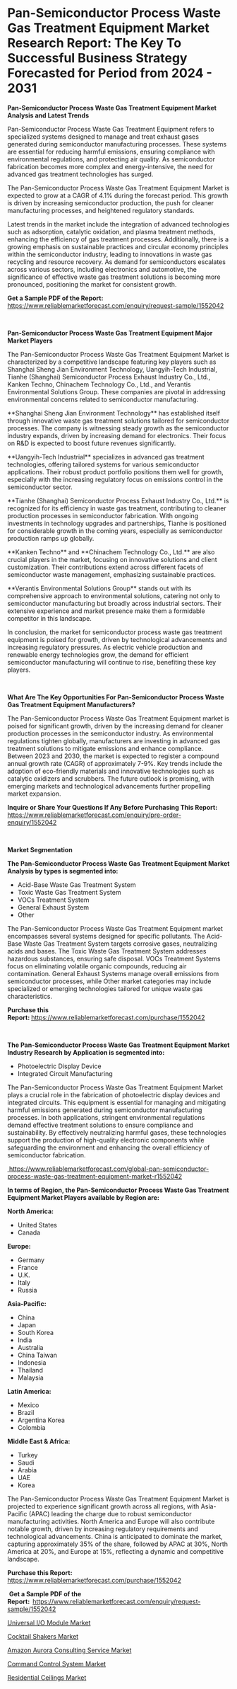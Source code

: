 <p><h1>Pan-Semiconductor Process Waste Gas Treatment Equipment Market Research Report: The Key To Successful Business Strategy Forecasted for Period from 2024 - 2031</h1></p><p><strong>Pan-Semiconductor Process Waste Gas Treatment Equipment Market Analysis and Latest Trends</strong></p>
<p><p>Pan-Semiconductor Process Waste Gas Treatment Equipment refers to specialized systems designed to manage and treat exhaust gases generated during semiconductor manufacturing processes. These systems are essential for reducing harmful emissions, ensuring compliance with environmental regulations, and protecting air quality. As semiconductor fabrication becomes more complex and energy-intensive, the need for advanced gas treatment technologies has surged.</p><p>The Pan-Semiconductor Process Waste Gas Treatment Equipment Market is expected to grow at a CAGR of 4.1% during the forecast period. This growth is driven by increasing semiconductor production, the push for cleaner manufacturing processes, and heightened regulatory standards. </p><p>Latest trends in the market include the integration of advanced technologies such as adsorption, catalytic oxidation, and plasma treatment methods, enhancing the efficiency of gas treatment processes. Additionally, there is a growing emphasis on sustainable practices and circular economy principles within the semiconductor industry, leading to innovations in waste gas recycling and resource recovery. As demand for semiconductors escalates across various sectors, including electronics and automotive, the significance of effective waste gas treatment solutions is becoming more pronounced, positioning the market for consistent growth.</p></p>
<p><strong>Get a Sample PDF of the Report:&nbsp;</strong> <a href="https://www.reliablemarketforecast.com/enquiry/request-sample/1552042">https://www.reliablemarketforecast.com/enquiry/request-sample/1552042</a></p>
<p>&nbsp;</p>
<p><strong>Pan-Semiconductor Process Waste Gas Treatment Equipment Major Market Players</strong></p>
<p><p>The Pan-Semiconductor Process Waste Gas Treatment Equipment Market is characterized by a competitive landscape featuring key players such as Shanghai Sheng Jian Environment Technology, Uangyih-Tech Industrial, Tianhe (Shanghai) Semiconductor Process Exhaust Industry Co., Ltd., Kanken Techno, Chinachem Technology Co., Ltd., and Verantis Environmental Solutions Group. These companies are pivotal in addressing environmental concerns related to semiconductor manufacturing.</p><p>**Shanghai Sheng Jian Environment Technology** has established itself through innovative waste gas treatment solutions tailored for semiconductor processes. The company is witnessing steady growth as the semiconductor industry expands, driven by increasing demand for electronics. Their focus on R&D is expected to boost future revenues significantly.</p><p>**Uangyih-Tech Industrial** specializes in advanced gas treatment technologies, offering tailored systems for various semiconductor applications. Their robust product portfolio positions them well for growth, especially with the increasing regulatory focus on emissions control in the semiconductor sector.</p><p>**Tianhe (Shanghai) Semiconductor Process Exhaust Industry Co., Ltd.** is recognized for its efficiency in waste gas treatment, contributing to cleaner production processes in semiconductor fabrication. With ongoing investments in technology upgrades and partnerships, Tianhe is positioned for considerable growth in the coming years, especially as semiconductor production ramps up globally.</p><p>**Kanken Techno** and **Chinachem Technology Co., Ltd.** are also crucial players in the market, focusing on innovative solutions and client customization. Their contributions extend across different facets of semiconductor waste management, emphasizing sustainable practices.</p><p>**Verantis Environmental Solutions Group** stands out with its comprehensive approach to environmental solutions, catering not only to semiconductor manufacturing but broadly across industrial sectors. Their extensive experience and market presence make them a formidable competitor in this landscape.</p><p>In conclusion, the market for semiconductor process waste gas treatment equipment is poised for growth, driven by technological advancements and increasing regulatory pressures. As electric vehicle production and renewable energy technologies grow, the demand for efficient semiconductor manufacturing will continue to rise, benefiting these key players.</p></p>
<p>&nbsp;</p>
<p><strong>What Are The Key Opportunities For Pan-Semiconductor Process Waste Gas Treatment Equipment Manufacturers?</strong></p>
<p><p>The Pan-Semiconductor Process Waste Gas Treatment Equipment market is poised for significant growth, driven by the increasing demand for cleaner production processes in the semiconductor industry. As environmental regulations tighten globally, manufacturers are investing in advanced gas treatment solutions to mitigate emissions and enhance compliance. Between 2023 and 2030, the market is expected to register a compound annual growth rate (CAGR) of approximately 7-9%. Key trends include the adoption of eco-friendly materials and innovative technologies such as catalytic oxidizers and scrubbers. The future outlook is promising, with emerging markets and technological advancements further propelling market expansion.</p></p>
<p><strong>Inquire or Share Your Questions If Any Before Purchasing This Report:</strong> <a href="https://www.reliablemarketforecast.com/enquiry/pre-order-enquiry/1552042">https://www.reliablemarketforecast.com/enquiry/pre-order-enquiry/1552042</a></p>
<p>&nbsp;</p>
<p><strong>Market Segmentation</strong></p>
<p><strong>The Pan-Semiconductor Process Waste Gas Treatment Equipment Market Analysis by types is segmented into:</strong></p>
<p><ul><li>Acid-Base Waste Gas Treatment System</li><li>Toxic Waste Gas Treatment System</li><li>VOCs Treatment System</li><li>General Exhaust System</li><li>Other</li></ul></p>
<p><p>The Pan-Semiconductor Process Waste Gas Treatment Equipment market encompasses several systems designed for specific pollutants. The Acid-Base Waste Gas Treatment System targets corrosive gases, neutralizing acids and bases. The Toxic Waste Gas Treatment System addresses hazardous substances, ensuring safe disposal. VOCs Treatment Systems focus on eliminating volatile organic compounds, reducing air contamination. General Exhaust Systems manage overall emissions from semiconductor processes, while Other market categories may include specialized or emerging technologies tailored for unique waste gas characteristics.</p></p>
<p><strong>Purchase this Report:&nbsp;</strong><a href="https://www.reliablemarketforecast.com/purchase/1552042">https://www.reliablemarketforecast.com/purchase/1552042</a></p>
<p>&nbsp;</p>
<p><strong>The Pan-Semiconductor Process Waste Gas Treatment Equipment Market Industry Research by Application is segmented into:</strong></p>
<p><ul><li>Photoelectric Display Device</li><li>Integrated Circuit Manufacturing</li></ul></p>
<p><p>The Pan-Semiconductor Process Waste Gas Treatment Equipment Market plays a crucial role in the fabrication of photoelectric display devices and integrated circuits. This equipment is essential for managing and mitigating harmful emissions generated during semiconductor manufacturing processes. In both applications, stringent environmental regulations demand effective treatment solutions to ensure compliance and sustainability. By effectively neutralizing harmful gases, these technologies support the production of high-quality electronic components while safeguarding the environment and enhancing the overall efficiency of semiconductor fabrication.</p></p>
<p><a href="https://www.reliablemarketforecast.com/global-pan-semiconductor-process-waste-gas-treatment-equipment-market-r1552042">&nbsp;https://www.reliablemarketforecast.com/global-pan-semiconductor-process-waste-gas-treatment-equipment-market-r1552042</a></p>
<p><strong>In terms of Region, the Pan-Semiconductor Process Waste Gas Treatment Equipment Market Players available by Region are:</strong></p>
<p>
    <p> <strong> North America: </strong>
        <ul>
            <li>United States</li>
            <li>Canada</li>
        </ul>
        </p> 
    <p> <strong> Europe: </strong>
        <ul>
            <li>Germany</li>
            <li>France</li>
            <li>U.K.</li>
            <li>Italy</li>
            <li>Russia</li>
        </ul>
        </p> 
    <p> <strong> Asia-Pacific: </strong>
        <ul>
            <li>China</li>
            <li>Japan</li>
            <li>South Korea</li>
            <li>India</li>
            <li>Australia</li>
            <li>China Taiwan</li>
            <li>Indonesia</li>
            <li>Thailand</li>
            <li>Malaysia</li>
        </ul>
        </p> 
    <p> <strong> Latin America: </strong>
        <ul>
            <li>Mexico</li>
            <li>Brazil</li>
            <li>Argentina Korea</li>
            <li>Colombia</li>
        </ul>
        </p> 
    <p> <strong> Middle East & Africa: </strong>
        <ul>
            <li>Turkey</li>
            <li>Saudi</li>
            <li>Arabia</li>
            <li>UAE</li>
            <li>Korea</li>
        </ul>
    </p>
    </p>
<p><p>The Pan-Semiconductor Process Waste Gas Treatment Equipment Market is projected to experience significant growth across all regions, with Asia-Pacific (APAC) leading the charge due to robust semiconductor manufacturing activities. North America and Europe will also contribute notable growth, driven by increasing regulatory requirements and technological advancements. China is anticipated to dominate the market, capturing approximately 35% of the share, followed by APAC at 30%, North America at 20%, and Europe at 15%, reflecting a dynamic and competitive landscape.</p></p>
<p><strong>Purchase this Report: </strong><a href="https://www.reliablemarketforecast.com/purchase/1552042">https://www.reliablemarketforecast.com/purchase/1552042</a></p>
<p>&nbsp;<strong>Get a Sample PDF of the Report:&nbsp;&nbsp;</strong><a href="https://www.reliablemarketforecast.com/enquiry/request-sample/1552042">https://www.reliablemarketforecast.com/enquiry/request-sample/1552042</a></p>
<p><strong></strong></p>
<p><p><a href="https://github.com/ChiragRP21/Market-Research-Report-List-6/blob/main/universal-io-module-market.md">Universal I/O Module Market</a></p><p><a href="https://issuu.com/reportprime-2/docs/cocktail-shakers-market-size-2030.p_7eddb676c52819">Cocktail Shakers Market</a></p><p><a href="https://medium.com/@darrylnorton87/global-amazon-aurora-consulting-service-market-trends-insights-into-growth-opportunities-and-077bdf2d43eb">Amazon Aurora Consulting Service Market</a></p><p><a href="https://www.linkedin.com/pulse/unlocking-growth-potential-market-strategic-analysis-eecze">Command Control System Market</a></p><p><a href="https://issuu.com/reportprime-2/docs/residential-ceilings-market-size-20_578fc110949d9c">Residential Ceilings Market</a></p></p>